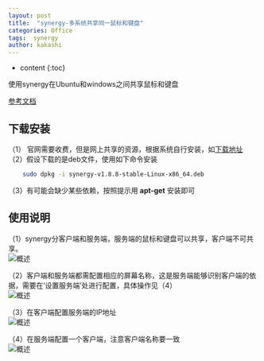 ```yaml
---
layout: post
title:  "synergy-多系统共享同一鼠标和键盘"
categories: Office
tags:  synergy
author: kakashi
---
```


* content
{:toc}

使用synergy在Ubuntu和windows之间共享鼠标和键盘




[参考文档](http://iwifigame.com/linux_windows_mac_share_mouse/)

## 下载安装

（1） 官网需要收费，但是网上共享的资源，根据系统自行安装，如[下载地址](https://sourceforge.net/projects/synergy-stable-builds/files/)    
（2）假设下载的是deb文件，使用如下命令安装
```bash
	sudo dpkg -i synergy-v1.8.8-stable-Linux-x86_64.deb
```
 （3）有可能会缺少某些依赖，按照提示用 **apt-get** 安装即可    


## 使用说明


（1）synergy分客户端和服务端，服务端的鼠标和键盘可以共享，客户端不可共享。  
![概述]({{site.url}}/assets/synergy_01.png)

（2）客户端和服务端都需配置相应的屏幕名称，这是服务端能够识别客户端的依据，需要在‘设置服务端’处进行配置，具体操作见（4）   
![概述]({{site.url}}/assets/synergy_02.png)

（3）在客户端配置服务端的IP地址   
![概述]({{site.url}}/assets/synergy_03.png)  

（4）在服务端配置一个客户端，注意客户端名称要一致   
![概述]({{site.url}}/assets/synergy_04.png)